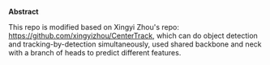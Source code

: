 **Abstract**  

This repo is modified based on Xingyi Zhou's repo: https://github.com/xingyizhou/CenterTrack, which can do object detection and tracking-by-detection simultaneously, used shared backbone and neck with a branch of heads to predict different features.
